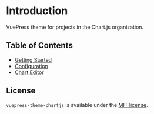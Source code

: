 # Introduction

VuePress theme for projects in the Chart.js organization.

## Table of Contents

- [Getting Started](getting-started.md)
- [Configuration](configuration.md)
- [Chart Editor](chart-editor-simple.md)

## License

`vuepress-theme-chartjs` is available under the [MIT license](https://github.com/simonbrunel/vuepress-theme-chartjs/blob/master/LICENSE.md).
